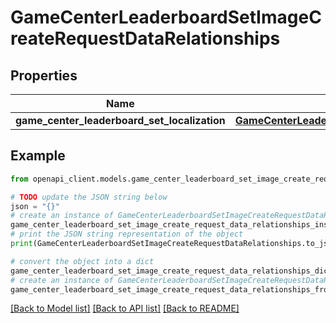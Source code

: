 # GameCenterLeaderboardSetImageCreateRequestDataRelationships


## Properties

Name | Type | Description | Notes
------------ | ------------- | ------------- | -------------
**game_center_leaderboard_set_localization** | [**GameCenterLeaderboardSetImageCreateRequestDataRelationshipsGameCenterLeaderboardSetLocalization**](GameCenterLeaderboardSetImageCreateRequestDataRelationshipsGameCenterLeaderboardSetLocalization.md) |  | 

## Example

```python
from openapi_client.models.game_center_leaderboard_set_image_create_request_data_relationships import GameCenterLeaderboardSetImageCreateRequestDataRelationships

# TODO update the JSON string below
json = "{}"
# create an instance of GameCenterLeaderboardSetImageCreateRequestDataRelationships from a JSON string
game_center_leaderboard_set_image_create_request_data_relationships_instance = GameCenterLeaderboardSetImageCreateRequestDataRelationships.from_json(json)
# print the JSON string representation of the object
print(GameCenterLeaderboardSetImageCreateRequestDataRelationships.to_json())

# convert the object into a dict
game_center_leaderboard_set_image_create_request_data_relationships_dict = game_center_leaderboard_set_image_create_request_data_relationships_instance.to_dict()
# create an instance of GameCenterLeaderboardSetImageCreateRequestDataRelationships from a dict
game_center_leaderboard_set_image_create_request_data_relationships_from_dict = GameCenterLeaderboardSetImageCreateRequestDataRelationships.from_dict(game_center_leaderboard_set_image_create_request_data_relationships_dict)
```
[[Back to Model list]](../README.md#documentation-for-models) [[Back to API list]](../README.md#documentation-for-api-endpoints) [[Back to README]](../README.md)


